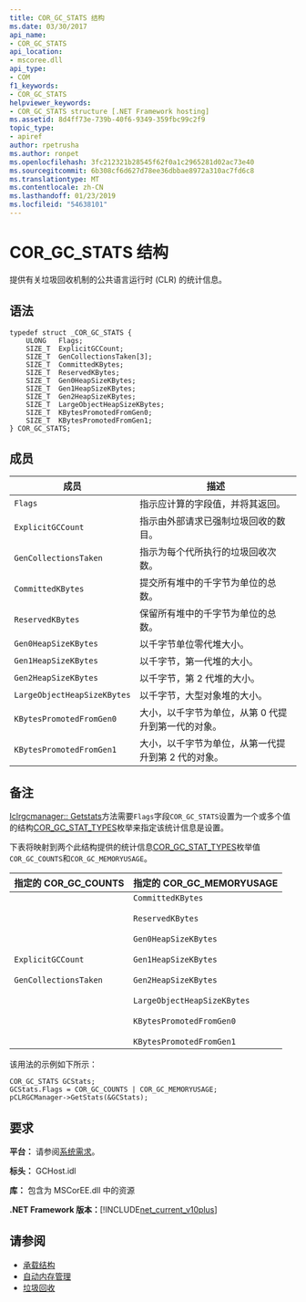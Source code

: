 ```yaml
---
title: COR_GC_STATS 结构
ms.date: 03/30/2017
api_name:
- COR_GC_STATS
api_location:
- mscoree.dll
api_type:
- COM
f1_keywords:
- COR_GC_STATS
helpviewer_keywords:
- COR_GC_STATS structure [.NET Framework hosting]
ms.assetid: 8d4ff73e-739b-40f6-9349-359fbc99c2f9
topic_type:
- apiref
author: rpetrusha
ms.author: ronpet
ms.openlocfilehash: 3fc212321b28545f62f0a1c2965281d02ac73e40
ms.sourcegitcommit: 6b308cf6d627d78ee36dbbae8972a310ac7fd6c8
ms.translationtype: MT
ms.contentlocale: zh-CN
ms.lasthandoff: 01/23/2019
ms.locfileid: "54638101"
---
```

# <a name="corgcstats-structure"></a>COR_GC_STATS 结构
提供有关垃圾回收机制的公共语言运行时 (CLR) 的统计信息。  
  
## <a name="syntax"></a>语法  
  
```  
typedef struct _COR_GC_STATS {  
    ULONG   Flags;   
    SIZE_T  ExplicitGCCount;  
    SIZE_T  GenCollectionsTaken[3];  
    SIZE_T  CommittedKBytes;   
    SIZE_T  ReservedKBytes;  
    SIZE_T  Gen0HeapSizeKBytes;  
    SIZE_T  Gen1HeapSizeKBytes;  
    SIZE_T  Gen2HeapSizeKBytes;  
    SIZE_T  LargeObjectHeapSizeKBytes;  
    SIZE_T  KBytesPromotedFromGen0;  
    SIZE_T  KBytesPromotedFromGen1;  
} COR_GC_STATS;  
```  
  
## <a name="members"></a>成员  
  
|成员|描述|  
|------------|-----------------|  
|`Flags`|指示应计算的字段值，并将其返回。|  
|`ExplicitGCCount`|指示由外部请求已强制垃圾回收的数目。|  
|`GenCollectionsTaken`|指示为每个代所执行的垃圾回收次数。|  
|`CommittedKBytes`|提交所有堆中的千字节为单位的总数。|  
|`ReservedKBytes`|保留所有堆中的千字节为单位的总数。|  
|`Gen0HeapSizeKBytes`|以千字节单位零代堆大小。|  
|`Gen1HeapSizeKBytes`|以千字节，第一代堆的大小。|  
|`Gen2HeapSizeKBytes`|以千字节，第 2 代堆的大小。|  
|`LargeObjectHeapSizeKBytes`|以千字节，大型对象堆的大小。|  
|`KBytesPromotedFromGen0`|大小，以千字节为单位，从第 0 代提升到第一代的对象。|  
|`KBytesPromotedFromGen1`|大小，以千字节为单位，从第一代提升到第 2 代的对象。|  
  
## <a name="remarks"></a>备注  
 [Iclrgcmanager:: Getstats](../../../../docs/framework/unmanaged-api/hosting/iclrgcmanager-getstats-method.md)方法需要`Flags`字段`COR_GC_STATS`设置为一个或多个值的结构[COR_GC_STAT_TYPES](../../../../docs/framework/unmanaged-api/hosting/cor-gc-stat-types-enumeration.md)枚举来指定该统计信息是设置。  
  
 下表将映射到两个此结构提供的统计信息[COR_GC_STAT_TYPES](../../../../docs/framework/unmanaged-api/hosting/cor-gc-stat-types-enumeration.md)枚举值`COR_GC_COUNTS`和`COR_GC_MEMORYUSAGE`。  
  
|指定的 COR_GC_COUNTS|指定的 COR_GC_MEMORYUSAGE|  
|----------------------------------|---------------------------------------|  
|`ExplicitGCCount`<br /><br /> `GenCollectionsTaken`|`CommittedKBytes`<br /><br /> `ReservedKBytes`<br /><br /> `Gen0HeapSizeKBytes`<br /><br /> `Gen1HeapSizeKBytes`<br /><br /> `Gen2HeapSizeKBytes`<br /><br /> `LargeObjectHeapSizeKBytes`<br /><br /> `KBytesPromotedFromGen0`<br /><br /> `KBytesPromotedFromGen1`|  
  
 该用法的示例如下所示：  
  
```  
COR_GC_STATS GCStats;  
GCStats.Flags = COR_GC_COUNTS | COR_GC_MEMORYUSAGE;  
pCLRGCManager->GetStats(&GCStats);  
```  
  
## <a name="requirements"></a>要求  
 **平台：** 请参阅[系统需求](../../../../docs/framework/get-started/system-requirements.md)。  
  
 **标头：** GCHost.idl  
  
 **库：** 包含为 MSCorEE.dll 中的资源  
  
 **.NET Framework 版本：**[!INCLUDE[net_current_v10plus](../../../../includes/net-current-v10plus-md.md)]  
  
## <a name="see-also"></a>请参阅
- [承载结构](../../../../docs/framework/unmanaged-api/hosting/hosting-structures.md)
- [自动内存管理](../../../../docs/standard/automatic-memory-management.md)
- [垃圾回收](../../../../docs/standard/garbage-collection/index.md)
